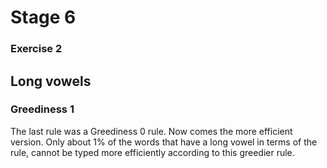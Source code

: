 # Stage 6

### Exercise 2

## Long vowels

### Greediness 1

The last rule was a Greediness 0 rule.
Now comes the more efficient version.
Only about 1% of the words that have a long vowel in terms of the rule,
cannot be typed more efficiently according to this greedier rule.

<!--separator-->
